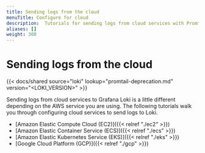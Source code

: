 ```yaml
---
title: Sending logs from the cloud
menuTitle: Configure for cloud
description:  Tutorials for sending logs from cloud services with Promtail.
aliases: []
weight: 300
---
```


# Sending logs from the cloud

{{< docs/shared source="loki" lookup="promtail-deprecation.md" version="<LOKI_VERSION>" >}}

Sending logs from cloud services to Grafana Loki is a little different depending on the AWS service you are using. The following tutorials walk you through configuring cloud services to send logs to Loki.

- [Amazon Elastic Compute Cloud (EC2)]({{< relref "./ec2" >}})
- [Amazon Elastic Container Service (ECS)]({{< relref "./ecs" >}})
- [Amazon Elastic Kubernetes Service (EKS)]({{< relref "./eks" >}})
- [Google Cloud Platform (GCP)]({{< relref "./gcp" >}})


